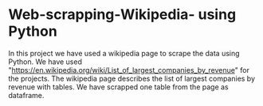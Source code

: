 # Web-scrapping-Wikipedia- using Python
In this project we have used a wikipedia page to scrape the data using Python.
We have used "https://en.wikipedia.org/wiki/List_of_largest_companies_by_revenue" for the projects. The wikipedia page describes the list of largest companies by revenue with tables. 
We have scrapped one table from the page as dataframe.
